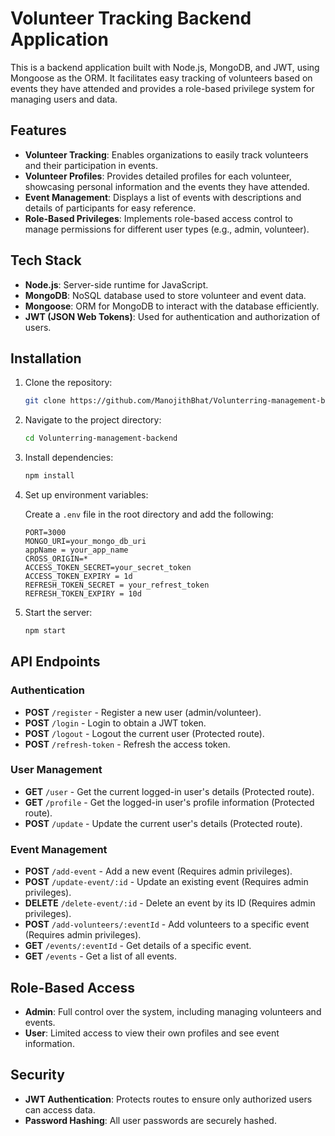 # Volunteer Tracking Backend Application

This is a backend application built with Node.js, MongoDB, and JWT, using Mongoose as the ORM. It facilitates easy tracking of volunteers based on events they have attended and provides a role-based privilege system for managing users and data.

## Features

- **Volunteer Tracking**: Enables organizations to easily track volunteers and their participation in events.
- **Volunteer Profiles**: Provides detailed profiles for each volunteer, showcasing personal information and the events they have attended.
- **Event Management**: Displays a list of events with descriptions and details of participants for easy reference.
- **Role-Based Privileges**: Implements role-based access control to manage permissions for different user types (e.g., admin, volunteer).

## Tech Stack

- **Node.js**: Server-side runtime for JavaScript.
- **MongoDB**: NoSQL database used to store volunteer and event data.
- **Mongoose**: ORM for MongoDB to interact with the database efficiently.
- **JWT (JSON Web Tokens)**: Used for authentication and authorization of users.

## Installation

1. Clone the repository:

    ```bash
    git clone https://github.com/ManojithBhat/Volunterring-management-backend
    ```

2. Navigate to the project directory:

    ```bash
    cd Volunterring-management-backend
    ```

3. Install dependencies:

    ```bash
    npm install
    ```

4. Set up environment variables:

    Create a `.env` file in the root directory and add the following:

    ```
    PORT=3000
    MONGO_URI=your_mongo_db_uri
    appName = your_app_name
    CROSS_ORIGIN=*
    ACCESS_TOKEN_SECRET=your_secret_token
    ACCESS_TOKEN_EXPIRY = 1d
    REFRESH_TOKEN_SECRET = your_refrest_token
    REFRESH_TOKEN_EXPIRY = 10d

    ```

5. Start the server:

    ```bash
    npm start
    ```

## API Endpoints

### Authentication

- **POST** `/register` - Register a new user (admin/volunteer).
- **POST** `/login` - Login to obtain a JWT token.
- **POST** `/logout` - Logout the current user (Protected route).
- **POST** `/refresh-token` - Refresh the access token.

### User Management

- **GET** `/user` - Get the current logged-in user's details (Protected route).
- **GET** `/profile` - Get the logged-in user's profile information (Protected route).
- **POST** `/update` - Update the current user's details (Protected route).

### Event Management

- **POST** `/add-event` - Add a new event (Requires admin privileges).
- **POST** `/update-event/:id` - Update an existing event (Requires admin privileges).
- **DELETE** `/delete-event/:id` - Delete an event by its ID (Requires admin privileges).
- **POST** `/add-volunteers/:eventId` - Add volunteers to a specific event (Requires admin privileges).
- **GET** `/events/:eventId` - Get details of a specific event.
- **GET** `/events` - Get a list of all events.

## Role-Based Access

- **Admin**: Full control over the system, including managing volunteers and events.
- **User**: Limited access to view their own profiles and see event information.

## Security

- **JWT Authentication**: Protects routes to ensure only authorized users can access data.
- **Password Hashing**: All user passwords are securely hashed.



